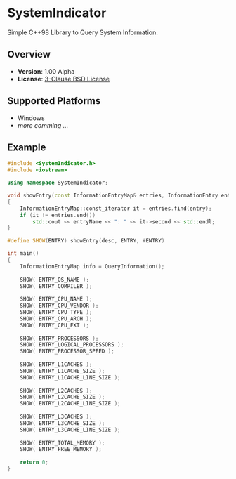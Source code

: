 SystemIndicator
===============

Simple C++98 Library to Query System Information.


Overview
-------

* **Version**: 1.00 Alpha
* **License**: [3-Clause BSD License](https://github.com/LukasBanana/SystemIndicator/blob/master/LICENSE.txt)


Supported Platforms
-------------------

- Windows
- *more comming ...*


Example
-------

```cpp
#include <SystemIndicator.h>
#include <iostream>

using namespace SystemIndicator;

void showEntry(const InformationEntryMap& entries, InformationEntry entry, const std::string& entryName)
{
	InformationEntryMap::const_iterator it = entries.find(entry);
	if (it != entries.end())
		std::cout << entryName << ": " << it->second << std::endl;
}

#define SHOW(ENTRY) showEntry(desc, ENTRY, #ENTRY)

int main()
{
	InformationEntryMap info = QueryInformation();
	
	SHOW( ENTRY_OS_NAME );
	SHOW( ENTRY_COMPILER );
	
	SHOW( ENTRY_CPU_NAME );
	SHOW( ENTRY_CPU_VENDOR );
	SHOW( ENTRY_CPU_TYPE );
	SHOW( ENTRY_CPU_ARCH );
	SHOW( ENTRY_CPU_EXT );
	
	SHOW( ENTRY_PROCESSORS );
	SHOW( ENTRY_LOGICAL_PROCESSORS );
	SHOW( ENTRY_PROCESSOR_SPEED );
	
	SHOW( ENTRY_L1CACHES );
	SHOW( ENTRY_L1CACHE_SIZE );
	SHOW( ENTRY_L1CACHE_LINE_SIZE );
	
	SHOW( ENTRY_L2CACHES );
	SHOW( ENTRY_L2CACHE_SIZE );
	SHOW( ENTRY_L2CACHE_LINE_SIZE );
	
	SHOW( ENTRY_L3CACHES );
	SHOW( ENTRY_L3CACHE_SIZE );
	SHOW( ENTRY_L3CACHE_LINE_SIZE );
	
	SHOW( ENTRY_TOTAL_MEMORY );
	SHOW( ENTRY_FREE_MEMORY );
	
	return 0;
}
```
